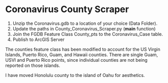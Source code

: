 # Coronavirus County Scraper

1. Unzip the Coronavirus.gdb to a location of your choice (Data Folder).
2. Update the paths in County_Coronavirus_Scraper.py (__main__ function)
3. Join the FGDB Feature Class County_pts to the Coronavirus_Case table.
4. Publish to ArcGIS Server

The counties feature class has been modified to account for the US Virgin Islands, Puerto Rico, Guam, and Hawaii counties.
There are single Guam, USVI and Puerto Rico points, since individual counties are not being reported on those islands.

I have moved Honolulu county to the island of Oahu for aesthetics.
